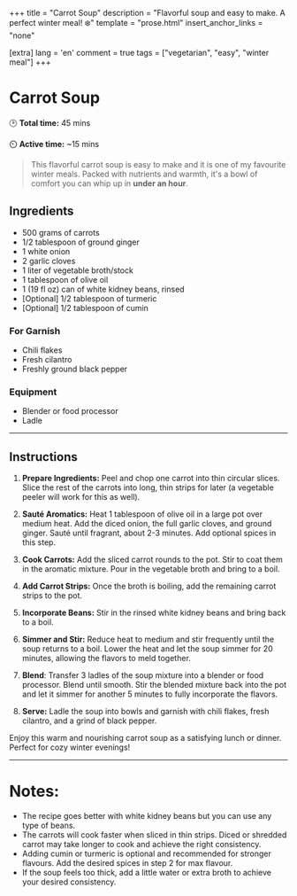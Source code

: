 +++
title = "Carrot Soup"
description = "Flavorful soup and easy to make. A perfect winter meal! ❄️"
template = "prose.html"
insert_anchor_links = "none"

[extra]
lang = 'en'
comment = true
tags = ["vegetarian", "easy", "winter meal"]
+++

# Carrot Soup  

🕑 **Total time:** 45 mins 

⏲️ **Active time:** ~15 mins 

> This flavorful carrot soup is easy to make and it is one of my favourite winter meals. Packed with nutrients and warmth, it's a bowl of comfort you can whip up in **under an hour**.  

## Ingredients  
- 500 grams of carrots
- 1/2 tablespoon of ground ginger  
- 1 white onion
- 2 garlic cloves
- 1 liter of vegetable broth/stock  
- 1 tablespoon of olive oil  
- 1 (19 fl oz) can of white kidney beans, rinsed
- [Optional] 1/2 tablespoon of turmeric
- [Optional] 1/2 tablespoon of cumin

### For Garnish  
- Chili flakes  
- Fresh cilantro  
- Freshly ground black pepper  

### Equipment
- Blender or food processor
- Ladle

---

## Instructions  

1. **Prepare Ingredients:** Peel and chop one carrot into thin circular slices. Slice the rest of the carrots into long, thin strips for later (a vegetable peeler will work for this as well).  

1. **Sauté Aromatics:** Heat 1 tablespoon of olive oil in a large pot over medium heat. Add the diced onion, the full garlic cloves, and ground ginger. Sauté until fragrant, about 2-3 minutes. Add optional spices in this step.

1. **Cook Carrots:** Add the sliced carrot rounds to the pot. Stir to coat them in the aromatic mixture. Pour in the vegetable broth and bring to a boil.  

1. **Add Carrot Strips:** Once the broth is boiling, add the remaining carrot strips to the pot.  

1. **Incorporate Beans:** Stir in the rinsed white kidney beans and bring back to a boil.  

1. **Simmer and Stir:** Reduce heat to medium and stir frequently until the soup returns to a boil. Lower the heat and let the soup simmer for 20 minutes, allowing the flavors to meld together.

1. **Blend**: Transfer 3 ladles of the soup mixture into a blender or food processor. Blend until smooth. Stir the blended mixture back into the pot and let it simmer for another 5 minutes to fully incorporate the flavors.

1. **Serve:** Ladle the soup into bowls and garnish with chili flakes, fresh cilantro, and a grind of black pepper.  

Enjoy this warm and nourishing carrot soup as a satisfying lunch or dinner. Perfect for cozy winter evenings! 

---

# Notes:

- The recipe goes better with white kidney beans but you can use any type of beans.
- The carrots will cook faster when sliced in thin strips. Diced or shredded carrot may take longer to cook and achieve the right consistency.
- Adding cumin or turmeric is optional and recommended for stronger flavours. Add the desired spices in step 2 for max flavour.
- If the soup feels too thick, add a little water or extra broth to achieve your desired consistency. 